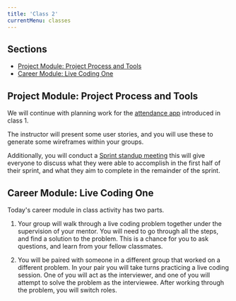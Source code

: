 ```yaml
---
title: 'Class 2'
currentMenu: classes
---
```


## Sections

- [Project Module: Project Process and Tools](#project-module-project-process)
- [Career Module: Live Coding One](#career-module-live-coding-one)

## Project Module: Project Process and Tools

We will continue with planning work for the [attendance app](../1/) introduced in class 1.

The instructor will present some user stories, and you will use these to generate some wireframes within your groups.

Additionally, you will conduct a [Sprint standup meeting](../../articles/agile-ceremonies/README.html#standup) this will give everyone to discuss what they were able to accomplish in the first half of their sprint, and what they aim to complete in the remainder of the sprint.

## Career Module: Live Coding One

Today's career module in class activity has two parts.

1. Your group will walk through a live coding problem together under the supervision of your mentor. You will need to go through all the steps, and find a solution to the problem. This is a chance for you to ask questions, and learn from your fellow classmates.

2. You will be paired with someone in a different group that worked on a different problem. In your pair you will take turns practicing a live coding session. One of you will act as the interviewer, and one of you will attempt to solve the problem as the interviewee. After working through the problem, you will switch roles.

